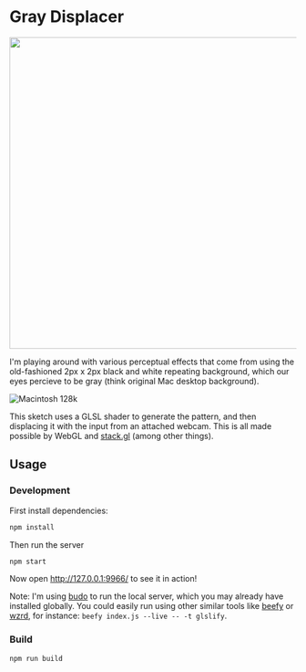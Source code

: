 # Gray Displacer

<img width="512" height="546" src="https://c2.staticflickr.com/2/1470/23836884549_e3fb895959_z.jpg">

I'm playing around with various perceptual effects that come from using the old-fashioned 2px x 2px black and white repeating background, which our eyes percieve to be gray (think original Mac desktop background).

![Macintosh 128k](https://upload.wikimedia.org/wikipedia/en/5/50/Apple_Macintosh_Desktop.png)

This sketch uses a GLSL shader to generate the pattern, and then displacing it with the input from an attached webcam. This is all made possible by WebGL and [stack.gl](http://stack.gl/) (among other things).


## Usage

### Development

First install dependencies:

```bash
npm install
```

Then run the server

```bash
npm start
```

Now open http://127.0.0.1:9966/ to see it in action!

Note: I'm using [budo](https://github.com/mattdesl/budo) to run the local server, which you may already have installed globally. You could easily run using other similar tools like [beefy](https://github.com/chrisdickinson/beefy) or [wzrd](https://github.com/maxogden/wzrd), for instance: `beefy index.js --live -- -t glslify`.

### Build

```bash
npm run build
```